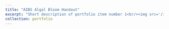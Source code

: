 ```yaml
---
title: "AIBS Algal Bloom Handout"
excerpt: "Short description of portfolio item number 1<br/><img src='/images/500x300.png'>"
collection: portfolio
---
```


<object data="/files/AIBS_handout.pdf" width="1000" height="1000" type='application/pdf'></object>
